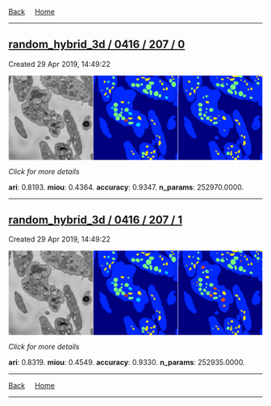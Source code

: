 
[Back](..)&nbsp;&nbsp;&nbsp;&nbsp;&nbsp;[Home](https://leapmanlab.github.io/snapshots)

---

<div class="summary"><a href="0"><h2>random_hybrid_3d / 0416 / 207 / 0</h2></a><p>Created 29 Apr 2019, 14:49:22
</p><a href="0"><img src="0/media/summary.png" align="center"></a><p>
<i>Click for more details</i>
</p></div>

**ari**: 0.8193. **miou**: 0.4364. **accuracy**: 0.9347. **n_params**: 252970.0000. 

---

<div class="summary"><a href="1"><h2>random_hybrid_3d / 0416 / 207 / 1</h2></a><p>Created 29 Apr 2019, 14:49:22
</p><a href="1"><img src="1/media/summary.png" align="center"></a><p>
<i>Click for more details</i>
</p></div>

**ari**: 0.8319. **miou**: 0.4549. **accuracy**: 0.9330. **n_params**: 252935.0000. 

---

[Back](..)&nbsp;&nbsp;&nbsp;&nbsp;&nbsp;[Home](https://leapmanlab.github.io/snapshots)

---
